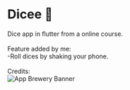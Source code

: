 # Dicee 🎲

Dice app in flutter from a online course.\
\
Feature added by me:\
-Roll dices by shaking your phone.\
\
Credits:\
![App Brewery Banner](https://github.com/londonappbrewery/Images/blob/master/AppBreweryBanner.png)

